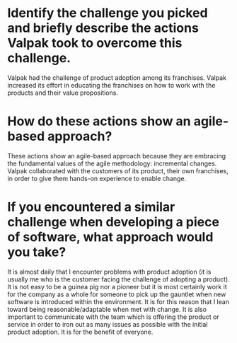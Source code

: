 # Identify the challenge you picked and briefly describe the actions Valpak took to overcome this challenge.
Valpak had the challenge of product adoption among its franchises.  Valpak increased its effort in educating the franchises on how to work with the products and their value propositions.

# How do these actions show an agile-based approach?
These actions show an agile-based approach because they are embracing the fundamental values of the agile methodology: incremental changes.  Valpak collaborated with the customers of its product, their own franchises, in order to give them hands-on experience to enable change.

# If you encountered a similar challenge when developing a piece of software, what approach would you take?
It is almost daily that I encounter problems with product adoption (it is usually me who is the customer facing the challenge of adopting a product).  It is not easy to be a guinea pig nor a pioneer but it is most certainly work it for the company as a whole for someone to pick up the gauntlet when new software is introduced within the environment.  It is for this reason that I lean toward being reasonable/adaptable when met with change.  It is also important to communicate with the team which is offering the product or service in order to iron out as many issues as possible with the initial product adoption.  It is for the benefit of everyone.